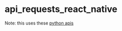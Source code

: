 # api_requests_react_native
Note: this uses these [python apis](https://github.com/chelseafarley/python_flask_api_tutorial)
